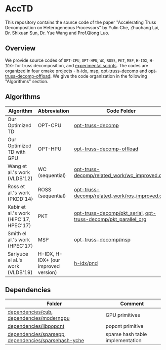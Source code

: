 # AccTD

This repository contains the source code of the paper "Accelerating Truss Decomposition on Heterogeneous Processors" by 
Yulin Che, Zhuohang Lai, Dr. Shixuan Sun, Dr. Yue Wang and Prof.Qiong Luo. 

## Overview

We provide source codes of `OPT-CPU`, `OPT-HPU`, `WC`, `ROSS`, `PKT`, `MSP`, `H-IDX`, `H-IDX+` for truss decomposition, 
and [experimental scripts](python_experiments). 
The codes are organized in four cmake projects - 
[h-idx](h-idx), [msp](msp), [opt-truss-decomp](opt-truss-decomp) and [opt-truss-decomp-offload](opt-truss-decomp-offload). 
We give the code organization in the following "Algorithms" section. 

## Algorithms

Algorithm | Abbreviation | Code Folder |
--- | --- | --- 
Our Optimized TD | OPT-CPU | [opt-truss-decomp](opt-truss-decomp)
Our Optimized TD with GPU | OPT-HPU | [opt-truss-decomp-offload](opt-truss-decomp-offload)
Wang et al.'s work (VLDB'12) | WC (sequential) | [opt-truss-decomp/related_work/wc_improved.cpp](opt-truss-decomp/related_work/wc_improved.cpp) 
Ross et al.'s work (PKDD'14) | ROSS (sequential) | [opt-truss-decomp/related_work/ros_improved.cpp](opt-truss-decomp/related_work/ros_improved.cpp)
Kabir et al.'s work (HiPC'17, HPEC'17) | PKT | [opt-truss-decomp/pkt_serial](opt-truss-decomp/pkt_serial), [opt-truss-decomp/pkt_parallel_org](opt-truss-decomp/pkt_parallel_org)
Smith el al.'s work (HPEC'17) | MSP | [opt-truss-decomp/msp](opt-truss-decomp/msp)
Sariyuce el al.'s work (VLDB'19) | H-IDX, H-IDX+ (our improved version) | [h-idx/pnd](h-idx/pnd)

## Dependencies

Folder | Comment
--- | ---
[dependencies/cub](dependencies/cub), [dependencies/moderngpu](dependencies/moderngpu) | GPU primitives
[dependencies/libpopcnt](dependencies/libpopcnt) | popcnt primitive
[dependencies/sparsepp](dependencies/sparsepp), [dependencies/sparsehash-yche](dependencies/sparsehash-yche) | sparse hash table implementation